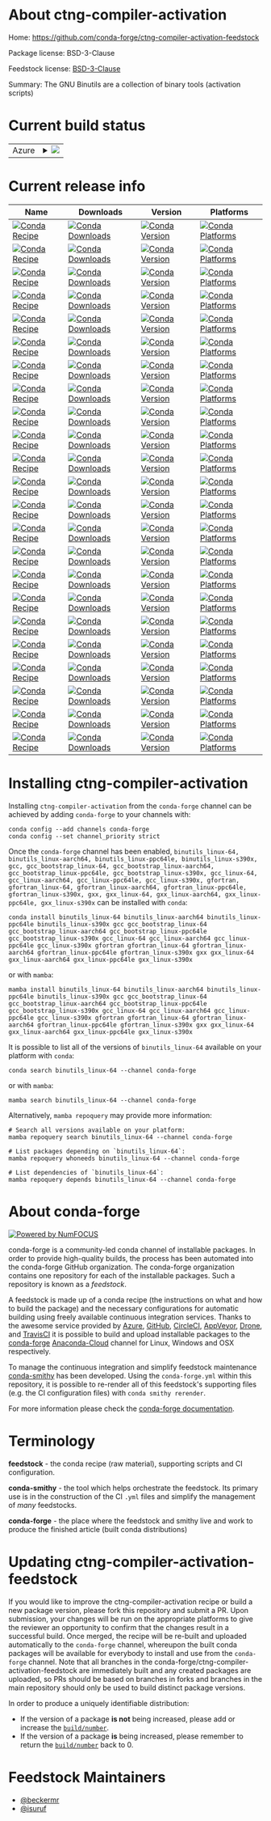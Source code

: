 About ctng-compiler-activation
==============================

Home: https://github.com/conda-forge/ctng-compiler-activation-feedstock

Package license: BSD-3-Clause

Feedstock license: [BSD-3-Clause](https://github.com/conda-forge/ctng-compiler-activation-feedstock/blob/main/LICENSE.txt)

Summary: The GNU Binutils are a collection of binary tools (activation scripts)

Current build status
====================


<table>
    
  <tr>
    <td>Azure</td>
    <td>
      <details>
        <summary>
          <a href="https://dev.azure.com/conda-forge/feedstock-builds/_build/latest?definitionId=7960&branchName=main">
            <img src="https://dev.azure.com/conda-forge/feedstock-builds/_apis/build/status/ctng-compiler-activation-feedstock?branchName=main">
          </a>
        </summary>
        <table>
          <thead><tr><th>Variant</th><th>Status</th></tr></thead>
          <tbody><tr>
              <td>linux_64_conda_glibc_ver2.12ctng_gcc10.3.0ctng_target_platformlinux-64</td>
              <td>
                <a href="https://dev.azure.com/conda-forge/feedstock-builds/_build/latest?definitionId=7960&branchName=main">
                  <img src="https://dev.azure.com/conda-forge/feedstock-builds/_apis/build/status/ctng-compiler-activation-feedstock?branchName=main&jobName=linux&configuration=linux_64_conda_glibc_ver2.12ctng_gcc10.3.0ctng_target_platformlinux-64" alt="variant">
                </a>
              </td>
            </tr><tr>
              <td>linux_64_conda_glibc_ver2.12ctng_gcc11.2.0ctng_target_platformlinux-64</td>
              <td>
                <a href="https://dev.azure.com/conda-forge/feedstock-builds/_build/latest?definitionId=7960&branchName=main">
                  <img src="https://dev.azure.com/conda-forge/feedstock-builds/_apis/build/status/ctng-compiler-activation-feedstock?branchName=main&jobName=linux&configuration=linux_64_conda_glibc_ver2.12ctng_gcc11.2.0ctng_target_platformlinux-64" alt="variant">
                </a>
              </td>
            </tr><tr>
              <td>linux_64_conda_glibc_ver2.12ctng_gcc8.5.0ctng_target_platformlinux-64</td>
              <td>
                <a href="https://dev.azure.com/conda-forge/feedstock-builds/_build/latest?definitionId=7960&branchName=main">
                  <img src="https://dev.azure.com/conda-forge/feedstock-builds/_apis/build/status/ctng-compiler-activation-feedstock?branchName=main&jobName=linux&configuration=linux_64_conda_glibc_ver2.12ctng_gcc8.5.0ctng_target_platformlinux-64" alt="variant">
                </a>
              </td>
            </tr><tr>
              <td>linux_64_conda_glibc_ver2.12ctng_gcc9.4.0ctng_target_platformlinux-64</td>
              <td>
                <a href="https://dev.azure.com/conda-forge/feedstock-builds/_build/latest?definitionId=7960&branchName=main">
                  <img src="https://dev.azure.com/conda-forge/feedstock-builds/_apis/build/status/ctng-compiler-activation-feedstock?branchName=main&jobName=linux&configuration=linux_64_conda_glibc_ver2.12ctng_gcc9.4.0ctng_target_platformlinux-64" alt="variant">
                </a>
              </td>
            </tr><tr>
              <td>linux_64_conda_glibc_ver2.17ctng_gcc10.3.0ctng_target_platformlinux-aarch64</td>
              <td>
                <a href="https://dev.azure.com/conda-forge/feedstock-builds/_build/latest?definitionId=7960&branchName=main">
                  <img src="https://dev.azure.com/conda-forge/feedstock-builds/_apis/build/status/ctng-compiler-activation-feedstock?branchName=main&jobName=linux&configuration=linux_64_conda_glibc_ver2.17ctng_gcc10.3.0ctng_target_platformlinux-aarch64" alt="variant">
                </a>
              </td>
            </tr><tr>
              <td>linux_64_conda_glibc_ver2.17ctng_gcc10.3.0ctng_target_platformlinux-ppc64le</td>
              <td>
                <a href="https://dev.azure.com/conda-forge/feedstock-builds/_build/latest?definitionId=7960&branchName=main">
                  <img src="https://dev.azure.com/conda-forge/feedstock-builds/_apis/build/status/ctng-compiler-activation-feedstock?branchName=main&jobName=linux&configuration=linux_64_conda_glibc_ver2.17ctng_gcc10.3.0ctng_target_platformlinux-ppc64le" alt="variant">
                </a>
              </td>
            </tr><tr>
              <td>linux_64_conda_glibc_ver2.17ctng_gcc10.3.0ctng_target_platformlinux-s390x</td>
              <td>
                <a href="https://dev.azure.com/conda-forge/feedstock-builds/_build/latest?definitionId=7960&branchName=main">
                  <img src="https://dev.azure.com/conda-forge/feedstock-builds/_apis/build/status/ctng-compiler-activation-feedstock?branchName=main&jobName=linux&configuration=linux_64_conda_glibc_ver2.17ctng_gcc10.3.0ctng_target_platformlinux-s390x" alt="variant">
                </a>
              </td>
            </tr><tr>
              <td>linux_64_conda_glibc_ver2.17ctng_gcc11.2.0ctng_target_platformlinux-aarch64</td>
              <td>
                <a href="https://dev.azure.com/conda-forge/feedstock-builds/_build/latest?definitionId=7960&branchName=main">
                  <img src="https://dev.azure.com/conda-forge/feedstock-builds/_apis/build/status/ctng-compiler-activation-feedstock?branchName=main&jobName=linux&configuration=linux_64_conda_glibc_ver2.17ctng_gcc11.2.0ctng_target_platformlinux-aarch64" alt="variant">
                </a>
              </td>
            </tr><tr>
              <td>linux_64_conda_glibc_ver2.17ctng_gcc11.2.0ctng_target_platformlinux-ppc64le</td>
              <td>
                <a href="https://dev.azure.com/conda-forge/feedstock-builds/_build/latest?definitionId=7960&branchName=main">
                  <img src="https://dev.azure.com/conda-forge/feedstock-builds/_apis/build/status/ctng-compiler-activation-feedstock?branchName=main&jobName=linux&configuration=linux_64_conda_glibc_ver2.17ctng_gcc11.2.0ctng_target_platformlinux-ppc64le" alt="variant">
                </a>
              </td>
            </tr><tr>
              <td>linux_64_conda_glibc_ver2.17ctng_gcc11.2.0ctng_target_platformlinux-s390x</td>
              <td>
                <a href="https://dev.azure.com/conda-forge/feedstock-builds/_build/latest?definitionId=7960&branchName=main">
                  <img src="https://dev.azure.com/conda-forge/feedstock-builds/_apis/build/status/ctng-compiler-activation-feedstock?branchName=main&jobName=linux&configuration=linux_64_conda_glibc_ver2.17ctng_gcc11.2.0ctng_target_platformlinux-s390x" alt="variant">
                </a>
              </td>
            </tr><tr>
              <td>linux_64_conda_glibc_ver2.17ctng_gcc8.5.0ctng_target_platformlinux-aarch64</td>
              <td>
                <a href="https://dev.azure.com/conda-forge/feedstock-builds/_build/latest?definitionId=7960&branchName=main">
                  <img src="https://dev.azure.com/conda-forge/feedstock-builds/_apis/build/status/ctng-compiler-activation-feedstock?branchName=main&jobName=linux&configuration=linux_64_conda_glibc_ver2.17ctng_gcc8.5.0ctng_target_platformlinux-aarch64" alt="variant">
                </a>
              </td>
            </tr><tr>
              <td>linux_64_conda_glibc_ver2.17ctng_gcc8.5.0ctng_target_platformlinux-ppc64le</td>
              <td>
                <a href="https://dev.azure.com/conda-forge/feedstock-builds/_build/latest?definitionId=7960&branchName=main">
                  <img src="https://dev.azure.com/conda-forge/feedstock-builds/_apis/build/status/ctng-compiler-activation-feedstock?branchName=main&jobName=linux&configuration=linux_64_conda_glibc_ver2.17ctng_gcc8.5.0ctng_target_platformlinux-ppc64le" alt="variant">
                </a>
              </td>
            </tr><tr>
              <td>linux_64_conda_glibc_ver2.17ctng_gcc8.5.0ctng_target_platformlinux-s390x</td>
              <td>
                <a href="https://dev.azure.com/conda-forge/feedstock-builds/_build/latest?definitionId=7960&branchName=main">
                  <img src="https://dev.azure.com/conda-forge/feedstock-builds/_apis/build/status/ctng-compiler-activation-feedstock?branchName=main&jobName=linux&configuration=linux_64_conda_glibc_ver2.17ctng_gcc8.5.0ctng_target_platformlinux-s390x" alt="variant">
                </a>
              </td>
            </tr><tr>
              <td>linux_64_conda_glibc_ver2.17ctng_gcc9.4.0ctng_target_platformlinux-aarch64</td>
              <td>
                <a href="https://dev.azure.com/conda-forge/feedstock-builds/_build/latest?definitionId=7960&branchName=main">
                  <img src="https://dev.azure.com/conda-forge/feedstock-builds/_apis/build/status/ctng-compiler-activation-feedstock?branchName=main&jobName=linux&configuration=linux_64_conda_glibc_ver2.17ctng_gcc9.4.0ctng_target_platformlinux-aarch64" alt="variant">
                </a>
              </td>
            </tr><tr>
              <td>linux_64_conda_glibc_ver2.17ctng_gcc9.4.0ctng_target_platformlinux-ppc64le</td>
              <td>
                <a href="https://dev.azure.com/conda-forge/feedstock-builds/_build/latest?definitionId=7960&branchName=main">
                  <img src="https://dev.azure.com/conda-forge/feedstock-builds/_apis/build/status/ctng-compiler-activation-feedstock?branchName=main&jobName=linux&configuration=linux_64_conda_glibc_ver2.17ctng_gcc9.4.0ctng_target_platformlinux-ppc64le" alt="variant">
                </a>
              </td>
            </tr><tr>
              <td>linux_64_conda_glibc_ver2.17ctng_gcc9.4.0ctng_target_platformlinux-s390x</td>
              <td>
                <a href="https://dev.azure.com/conda-forge/feedstock-builds/_build/latest?definitionId=7960&branchName=main">
                  <img src="https://dev.azure.com/conda-forge/feedstock-builds/_apis/build/status/ctng-compiler-activation-feedstock?branchName=main&jobName=linux&configuration=linux_64_conda_glibc_ver2.17ctng_gcc9.4.0ctng_target_platformlinux-s390x" alt="variant">
                </a>
              </td>
            </tr>
          </tbody>
        </table>
      </details>
    </td>
  </tr>
</table>

Current release info
====================

| Name | Downloads | Version | Platforms |
| --- | --- | --- | --- |
| [![Conda Recipe](https://img.shields.io/badge/recipe-binutils_linux--64-green.svg)](https://anaconda.org/conda-forge/binutils_linux-64) | [![Conda Downloads](https://img.shields.io/conda/dn/conda-forge/binutils_linux-64.svg)](https://anaconda.org/conda-forge/binutils_linux-64) | [![Conda Version](https://img.shields.io/conda/vn/conda-forge/binutils_linux-64.svg)](https://anaconda.org/conda-forge/binutils_linux-64) | [![Conda Platforms](https://img.shields.io/conda/pn/conda-forge/binutils_linux-64.svg)](https://anaconda.org/conda-forge/binutils_linux-64) |
| [![Conda Recipe](https://img.shields.io/badge/recipe-binutils_linux--aarch64-green.svg)](https://anaconda.org/conda-forge/binutils_linux-aarch64) | [![Conda Downloads](https://img.shields.io/conda/dn/conda-forge/binutils_linux-aarch64.svg)](https://anaconda.org/conda-forge/binutils_linux-aarch64) | [![Conda Version](https://img.shields.io/conda/vn/conda-forge/binutils_linux-aarch64.svg)](https://anaconda.org/conda-forge/binutils_linux-aarch64) | [![Conda Platforms](https://img.shields.io/conda/pn/conda-forge/binutils_linux-aarch64.svg)](https://anaconda.org/conda-forge/binutils_linux-aarch64) |
| [![Conda Recipe](https://img.shields.io/badge/recipe-binutils_linux--ppc64le-green.svg)](https://anaconda.org/conda-forge/binutils_linux-ppc64le) | [![Conda Downloads](https://img.shields.io/conda/dn/conda-forge/binutils_linux-ppc64le.svg)](https://anaconda.org/conda-forge/binutils_linux-ppc64le) | [![Conda Version](https://img.shields.io/conda/vn/conda-forge/binutils_linux-ppc64le.svg)](https://anaconda.org/conda-forge/binutils_linux-ppc64le) | [![Conda Platforms](https://img.shields.io/conda/pn/conda-forge/binutils_linux-ppc64le.svg)](https://anaconda.org/conda-forge/binutils_linux-ppc64le) |
| [![Conda Recipe](https://img.shields.io/badge/recipe-binutils_linux--s390x-green.svg)](https://anaconda.org/conda-forge/binutils_linux-s390x) | [![Conda Downloads](https://img.shields.io/conda/dn/conda-forge/binutils_linux-s390x.svg)](https://anaconda.org/conda-forge/binutils_linux-s390x) | [![Conda Version](https://img.shields.io/conda/vn/conda-forge/binutils_linux-s390x.svg)](https://anaconda.org/conda-forge/binutils_linux-s390x) | [![Conda Platforms](https://img.shields.io/conda/pn/conda-forge/binutils_linux-s390x.svg)](https://anaconda.org/conda-forge/binutils_linux-s390x) |
| [![Conda Recipe](https://img.shields.io/badge/recipe-gcc-green.svg)](https://anaconda.org/conda-forge/gcc) | [![Conda Downloads](https://img.shields.io/conda/dn/conda-forge/gcc.svg)](https://anaconda.org/conda-forge/gcc) | [![Conda Version](https://img.shields.io/conda/vn/conda-forge/gcc.svg)](https://anaconda.org/conda-forge/gcc) | [![Conda Platforms](https://img.shields.io/conda/pn/conda-forge/gcc.svg)](https://anaconda.org/conda-forge/gcc) |
| [![Conda Recipe](https://img.shields.io/badge/recipe-gcc_bootstrap_linux--64-green.svg)](https://anaconda.org/conda-forge/gcc_bootstrap_linux-64) | [![Conda Downloads](https://img.shields.io/conda/dn/conda-forge/gcc_bootstrap_linux-64.svg)](https://anaconda.org/conda-forge/gcc_bootstrap_linux-64) | [![Conda Version](https://img.shields.io/conda/vn/conda-forge/gcc_bootstrap_linux-64.svg)](https://anaconda.org/conda-forge/gcc_bootstrap_linux-64) | [![Conda Platforms](https://img.shields.io/conda/pn/conda-forge/gcc_bootstrap_linux-64.svg)](https://anaconda.org/conda-forge/gcc_bootstrap_linux-64) |
| [![Conda Recipe](https://img.shields.io/badge/recipe-gcc_bootstrap_linux--aarch64-green.svg)](https://anaconda.org/conda-forge/gcc_bootstrap_linux-aarch64) | [![Conda Downloads](https://img.shields.io/conda/dn/conda-forge/gcc_bootstrap_linux-aarch64.svg)](https://anaconda.org/conda-forge/gcc_bootstrap_linux-aarch64) | [![Conda Version](https://img.shields.io/conda/vn/conda-forge/gcc_bootstrap_linux-aarch64.svg)](https://anaconda.org/conda-forge/gcc_bootstrap_linux-aarch64) | [![Conda Platforms](https://img.shields.io/conda/pn/conda-forge/gcc_bootstrap_linux-aarch64.svg)](https://anaconda.org/conda-forge/gcc_bootstrap_linux-aarch64) |
| [![Conda Recipe](https://img.shields.io/badge/recipe-gcc_bootstrap_linux--ppc64le-green.svg)](https://anaconda.org/conda-forge/gcc_bootstrap_linux-ppc64le) | [![Conda Downloads](https://img.shields.io/conda/dn/conda-forge/gcc_bootstrap_linux-ppc64le.svg)](https://anaconda.org/conda-forge/gcc_bootstrap_linux-ppc64le) | [![Conda Version](https://img.shields.io/conda/vn/conda-forge/gcc_bootstrap_linux-ppc64le.svg)](https://anaconda.org/conda-forge/gcc_bootstrap_linux-ppc64le) | [![Conda Platforms](https://img.shields.io/conda/pn/conda-forge/gcc_bootstrap_linux-ppc64le.svg)](https://anaconda.org/conda-forge/gcc_bootstrap_linux-ppc64le) |
| [![Conda Recipe](https://img.shields.io/badge/recipe-gcc_bootstrap_linux--s390x-green.svg)](https://anaconda.org/conda-forge/gcc_bootstrap_linux-s390x) | [![Conda Downloads](https://img.shields.io/conda/dn/conda-forge/gcc_bootstrap_linux-s390x.svg)](https://anaconda.org/conda-forge/gcc_bootstrap_linux-s390x) | [![Conda Version](https://img.shields.io/conda/vn/conda-forge/gcc_bootstrap_linux-s390x.svg)](https://anaconda.org/conda-forge/gcc_bootstrap_linux-s390x) | [![Conda Platforms](https://img.shields.io/conda/pn/conda-forge/gcc_bootstrap_linux-s390x.svg)](https://anaconda.org/conda-forge/gcc_bootstrap_linux-s390x) |
| [![Conda Recipe](https://img.shields.io/badge/recipe-gcc_linux--64-green.svg)](https://anaconda.org/conda-forge/gcc_linux-64) | [![Conda Downloads](https://img.shields.io/conda/dn/conda-forge/gcc_linux-64.svg)](https://anaconda.org/conda-forge/gcc_linux-64) | [![Conda Version](https://img.shields.io/conda/vn/conda-forge/gcc_linux-64.svg)](https://anaconda.org/conda-forge/gcc_linux-64) | [![Conda Platforms](https://img.shields.io/conda/pn/conda-forge/gcc_linux-64.svg)](https://anaconda.org/conda-forge/gcc_linux-64) |
| [![Conda Recipe](https://img.shields.io/badge/recipe-gcc_linux--aarch64-green.svg)](https://anaconda.org/conda-forge/gcc_linux-aarch64) | [![Conda Downloads](https://img.shields.io/conda/dn/conda-forge/gcc_linux-aarch64.svg)](https://anaconda.org/conda-forge/gcc_linux-aarch64) | [![Conda Version](https://img.shields.io/conda/vn/conda-forge/gcc_linux-aarch64.svg)](https://anaconda.org/conda-forge/gcc_linux-aarch64) | [![Conda Platforms](https://img.shields.io/conda/pn/conda-forge/gcc_linux-aarch64.svg)](https://anaconda.org/conda-forge/gcc_linux-aarch64) |
| [![Conda Recipe](https://img.shields.io/badge/recipe-gcc_linux--ppc64le-green.svg)](https://anaconda.org/conda-forge/gcc_linux-ppc64le) | [![Conda Downloads](https://img.shields.io/conda/dn/conda-forge/gcc_linux-ppc64le.svg)](https://anaconda.org/conda-forge/gcc_linux-ppc64le) | [![Conda Version](https://img.shields.io/conda/vn/conda-forge/gcc_linux-ppc64le.svg)](https://anaconda.org/conda-forge/gcc_linux-ppc64le) | [![Conda Platforms](https://img.shields.io/conda/pn/conda-forge/gcc_linux-ppc64le.svg)](https://anaconda.org/conda-forge/gcc_linux-ppc64le) |
| [![Conda Recipe](https://img.shields.io/badge/recipe-gcc_linux--s390x-green.svg)](https://anaconda.org/conda-forge/gcc_linux-s390x) | [![Conda Downloads](https://img.shields.io/conda/dn/conda-forge/gcc_linux-s390x.svg)](https://anaconda.org/conda-forge/gcc_linux-s390x) | [![Conda Version](https://img.shields.io/conda/vn/conda-forge/gcc_linux-s390x.svg)](https://anaconda.org/conda-forge/gcc_linux-s390x) | [![Conda Platforms](https://img.shields.io/conda/pn/conda-forge/gcc_linux-s390x.svg)](https://anaconda.org/conda-forge/gcc_linux-s390x) |
| [![Conda Recipe](https://img.shields.io/badge/recipe-gfortran-green.svg)](https://anaconda.org/conda-forge/gfortran) | [![Conda Downloads](https://img.shields.io/conda/dn/conda-forge/gfortran.svg)](https://anaconda.org/conda-forge/gfortran) | [![Conda Version](https://img.shields.io/conda/vn/conda-forge/gfortran.svg)](https://anaconda.org/conda-forge/gfortran) | [![Conda Platforms](https://img.shields.io/conda/pn/conda-forge/gfortran.svg)](https://anaconda.org/conda-forge/gfortran) |
| [![Conda Recipe](https://img.shields.io/badge/recipe-gfortran_linux--64-green.svg)](https://anaconda.org/conda-forge/gfortran_linux-64) | [![Conda Downloads](https://img.shields.io/conda/dn/conda-forge/gfortran_linux-64.svg)](https://anaconda.org/conda-forge/gfortran_linux-64) | [![Conda Version](https://img.shields.io/conda/vn/conda-forge/gfortran_linux-64.svg)](https://anaconda.org/conda-forge/gfortran_linux-64) | [![Conda Platforms](https://img.shields.io/conda/pn/conda-forge/gfortran_linux-64.svg)](https://anaconda.org/conda-forge/gfortran_linux-64) |
| [![Conda Recipe](https://img.shields.io/badge/recipe-gfortran_linux--aarch64-green.svg)](https://anaconda.org/conda-forge/gfortran_linux-aarch64) | [![Conda Downloads](https://img.shields.io/conda/dn/conda-forge/gfortran_linux-aarch64.svg)](https://anaconda.org/conda-forge/gfortran_linux-aarch64) | [![Conda Version](https://img.shields.io/conda/vn/conda-forge/gfortran_linux-aarch64.svg)](https://anaconda.org/conda-forge/gfortran_linux-aarch64) | [![Conda Platforms](https://img.shields.io/conda/pn/conda-forge/gfortran_linux-aarch64.svg)](https://anaconda.org/conda-forge/gfortran_linux-aarch64) |
| [![Conda Recipe](https://img.shields.io/badge/recipe-gfortran_linux--ppc64le-green.svg)](https://anaconda.org/conda-forge/gfortran_linux-ppc64le) | [![Conda Downloads](https://img.shields.io/conda/dn/conda-forge/gfortran_linux-ppc64le.svg)](https://anaconda.org/conda-forge/gfortran_linux-ppc64le) | [![Conda Version](https://img.shields.io/conda/vn/conda-forge/gfortran_linux-ppc64le.svg)](https://anaconda.org/conda-forge/gfortran_linux-ppc64le) | [![Conda Platforms](https://img.shields.io/conda/pn/conda-forge/gfortran_linux-ppc64le.svg)](https://anaconda.org/conda-forge/gfortran_linux-ppc64le) |
| [![Conda Recipe](https://img.shields.io/badge/recipe-gfortran_linux--s390x-green.svg)](https://anaconda.org/conda-forge/gfortran_linux-s390x) | [![Conda Downloads](https://img.shields.io/conda/dn/conda-forge/gfortran_linux-s390x.svg)](https://anaconda.org/conda-forge/gfortran_linux-s390x) | [![Conda Version](https://img.shields.io/conda/vn/conda-forge/gfortran_linux-s390x.svg)](https://anaconda.org/conda-forge/gfortran_linux-s390x) | [![Conda Platforms](https://img.shields.io/conda/pn/conda-forge/gfortran_linux-s390x.svg)](https://anaconda.org/conda-forge/gfortran_linux-s390x) |
| [![Conda Recipe](https://img.shields.io/badge/recipe-gxx-green.svg)](https://anaconda.org/conda-forge/gxx) | [![Conda Downloads](https://img.shields.io/conda/dn/conda-forge/gxx.svg)](https://anaconda.org/conda-forge/gxx) | [![Conda Version](https://img.shields.io/conda/vn/conda-forge/gxx.svg)](https://anaconda.org/conda-forge/gxx) | [![Conda Platforms](https://img.shields.io/conda/pn/conda-forge/gxx.svg)](https://anaconda.org/conda-forge/gxx) |
| [![Conda Recipe](https://img.shields.io/badge/recipe-gxx_linux--64-green.svg)](https://anaconda.org/conda-forge/gxx_linux-64) | [![Conda Downloads](https://img.shields.io/conda/dn/conda-forge/gxx_linux-64.svg)](https://anaconda.org/conda-forge/gxx_linux-64) | [![Conda Version](https://img.shields.io/conda/vn/conda-forge/gxx_linux-64.svg)](https://anaconda.org/conda-forge/gxx_linux-64) | [![Conda Platforms](https://img.shields.io/conda/pn/conda-forge/gxx_linux-64.svg)](https://anaconda.org/conda-forge/gxx_linux-64) |
| [![Conda Recipe](https://img.shields.io/badge/recipe-gxx_linux--aarch64-green.svg)](https://anaconda.org/conda-forge/gxx_linux-aarch64) | [![Conda Downloads](https://img.shields.io/conda/dn/conda-forge/gxx_linux-aarch64.svg)](https://anaconda.org/conda-forge/gxx_linux-aarch64) | [![Conda Version](https://img.shields.io/conda/vn/conda-forge/gxx_linux-aarch64.svg)](https://anaconda.org/conda-forge/gxx_linux-aarch64) | [![Conda Platforms](https://img.shields.io/conda/pn/conda-forge/gxx_linux-aarch64.svg)](https://anaconda.org/conda-forge/gxx_linux-aarch64) |
| [![Conda Recipe](https://img.shields.io/badge/recipe-gxx_linux--ppc64le-green.svg)](https://anaconda.org/conda-forge/gxx_linux-ppc64le) | [![Conda Downloads](https://img.shields.io/conda/dn/conda-forge/gxx_linux-ppc64le.svg)](https://anaconda.org/conda-forge/gxx_linux-ppc64le) | [![Conda Version](https://img.shields.io/conda/vn/conda-forge/gxx_linux-ppc64le.svg)](https://anaconda.org/conda-forge/gxx_linux-ppc64le) | [![Conda Platforms](https://img.shields.io/conda/pn/conda-forge/gxx_linux-ppc64le.svg)](https://anaconda.org/conda-forge/gxx_linux-ppc64le) |
| [![Conda Recipe](https://img.shields.io/badge/recipe-gxx_linux--s390x-green.svg)](https://anaconda.org/conda-forge/gxx_linux-s390x) | [![Conda Downloads](https://img.shields.io/conda/dn/conda-forge/gxx_linux-s390x.svg)](https://anaconda.org/conda-forge/gxx_linux-s390x) | [![Conda Version](https://img.shields.io/conda/vn/conda-forge/gxx_linux-s390x.svg)](https://anaconda.org/conda-forge/gxx_linux-s390x) | [![Conda Platforms](https://img.shields.io/conda/pn/conda-forge/gxx_linux-s390x.svg)](https://anaconda.org/conda-forge/gxx_linux-s390x) |

Installing ctng-compiler-activation
===================================

Installing `ctng-compiler-activation` from the `conda-forge` channel can be achieved by adding `conda-forge` to your channels with:

```
conda config --add channels conda-forge
conda config --set channel_priority strict
```

Once the `conda-forge` channel has been enabled, `binutils_linux-64, binutils_linux-aarch64, binutils_linux-ppc64le, binutils_linux-s390x, gcc, gcc_bootstrap_linux-64, gcc_bootstrap_linux-aarch64, gcc_bootstrap_linux-ppc64le, gcc_bootstrap_linux-s390x, gcc_linux-64, gcc_linux-aarch64, gcc_linux-ppc64le, gcc_linux-s390x, gfortran, gfortran_linux-64, gfortran_linux-aarch64, gfortran_linux-ppc64le, gfortran_linux-s390x, gxx, gxx_linux-64, gxx_linux-aarch64, gxx_linux-ppc64le, gxx_linux-s390x` can be installed with `conda`:

```
conda install binutils_linux-64 binutils_linux-aarch64 binutils_linux-ppc64le binutils_linux-s390x gcc gcc_bootstrap_linux-64 gcc_bootstrap_linux-aarch64 gcc_bootstrap_linux-ppc64le gcc_bootstrap_linux-s390x gcc_linux-64 gcc_linux-aarch64 gcc_linux-ppc64le gcc_linux-s390x gfortran gfortran_linux-64 gfortran_linux-aarch64 gfortran_linux-ppc64le gfortran_linux-s390x gxx gxx_linux-64 gxx_linux-aarch64 gxx_linux-ppc64le gxx_linux-s390x
```

or with `mamba`:

```
mamba install binutils_linux-64 binutils_linux-aarch64 binutils_linux-ppc64le binutils_linux-s390x gcc gcc_bootstrap_linux-64 gcc_bootstrap_linux-aarch64 gcc_bootstrap_linux-ppc64le gcc_bootstrap_linux-s390x gcc_linux-64 gcc_linux-aarch64 gcc_linux-ppc64le gcc_linux-s390x gfortran gfortran_linux-64 gfortran_linux-aarch64 gfortran_linux-ppc64le gfortran_linux-s390x gxx gxx_linux-64 gxx_linux-aarch64 gxx_linux-ppc64le gxx_linux-s390x
```

It is possible to list all of the versions of `binutils_linux-64` available on your platform with `conda`:

```
conda search binutils_linux-64 --channel conda-forge
```

or with `mamba`:

```
mamba search binutils_linux-64 --channel conda-forge
```

Alternatively, `mamba repoquery` may provide more information:

```
# Search all versions available on your platform:
mamba repoquery search binutils_linux-64 --channel conda-forge

# List packages depending on `binutils_linux-64`:
mamba repoquery whoneeds binutils_linux-64 --channel conda-forge

# List dependencies of `binutils_linux-64`:
mamba repoquery depends binutils_linux-64 --channel conda-forge
```


About conda-forge
=================

[![Powered by
NumFOCUS](https://img.shields.io/badge/powered%20by-NumFOCUS-orange.svg?style=flat&colorA=E1523D&colorB=007D8A)](https://numfocus.org)

conda-forge is a community-led conda channel of installable packages.
In order to provide high-quality builds, the process has been automated into the
conda-forge GitHub organization. The conda-forge organization contains one repository
for each of the installable packages. Such a repository is known as a *feedstock*.

A feedstock is made up of a conda recipe (the instructions on what and how to build
the package) and the necessary configurations for automatic building using freely
available continuous integration services. Thanks to the awesome service provided by
[Azure](https://azure.microsoft.com/en-us/services/devops/), [GitHub](https://github.com/),
[CircleCI](https://circleci.com/), [AppVeyor](https://www.appveyor.com/),
[Drone](https://cloud.drone.io/welcome), and [TravisCI](https://travis-ci.com/)
it is possible to build and upload installable packages to the
[conda-forge](https://anaconda.org/conda-forge) [Anaconda-Cloud](https://anaconda.org/)
channel for Linux, Windows and OSX respectively.

To manage the continuous integration and simplify feedstock maintenance
[conda-smithy](https://github.com/conda-forge/conda-smithy) has been developed.
Using the ``conda-forge.yml`` within this repository, it is possible to re-render all of
this feedstock's supporting files (e.g. the CI configuration files) with ``conda smithy rerender``.

For more information please check the [conda-forge documentation](https://conda-forge.org/docs/).

Terminology
===========

**feedstock** - the conda recipe (raw material), supporting scripts and CI configuration.

**conda-smithy** - the tool which helps orchestrate the feedstock.
                   Its primary use is in the construction of the CI ``.yml`` files
                   and simplify the management of *many* feedstocks.

**conda-forge** - the place where the feedstock and smithy live and work to
                  produce the finished article (built conda distributions)


Updating ctng-compiler-activation-feedstock
===========================================

If you would like to improve the ctng-compiler-activation recipe or build a new
package version, please fork this repository and submit a PR. Upon submission,
your changes will be run on the appropriate platforms to give the reviewer an
opportunity to confirm that the changes result in a successful build. Once
merged, the recipe will be re-built and uploaded automatically to the
`conda-forge` channel, whereupon the built conda packages will be available for
everybody to install and use from the `conda-forge` channel.
Note that all branches in the conda-forge/ctng-compiler-activation-feedstock are
immediately built and any created packages are uploaded, so PRs should be based
on branches in forks and branches in the main repository should only be used to
build distinct package versions.

In order to produce a uniquely identifiable distribution:
 * If the version of a package **is not** being increased, please add or increase
   the [``build/number``](https://docs.conda.io/projects/conda-build/en/latest/resources/define-metadata.html#build-number-and-string).
 * If the version of a package **is** being increased, please remember to return
   the [``build/number``](https://docs.conda.io/projects/conda-build/en/latest/resources/define-metadata.html#build-number-and-string)
   back to 0.

Feedstock Maintainers
=====================

* [@beckermr](https://github.com/beckermr/)
* [@isuruf](https://github.com/isuruf/)

